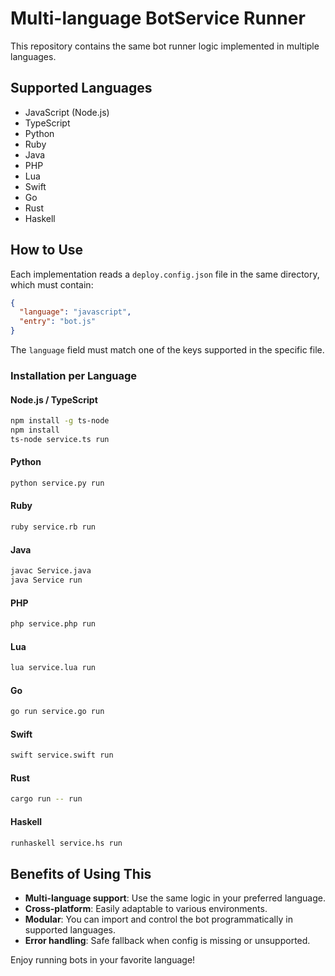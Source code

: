 # Multi-language BotService Runner

This repository contains the same bot runner logic implemented in multiple languages.

## Supported Languages

- JavaScript (Node.js)
- TypeScript
- Python
- Ruby
- Java
- PHP
- Lua
- Swift
- Go
- Rust
- Haskell

## How to Use

Each implementation reads a `deploy.config.json` file in the same directory, which must contain:

```json
{
  "language": "javascript",
  "entry": "bot.js"
}
```

The `language` field must match one of the keys supported in the specific file.

### Installation per Language

#### Node.js / TypeScript

```bash
npm install -g ts-node
npm install
ts-node service.ts run
```

#### Python

```bash
python service.py run
```

#### Ruby

```bash
ruby service.rb run
```

#### Java

```bash
javac Service.java
java Service run
```

#### PHP

```bash
php service.php run
```

#### Lua

```bash
lua service.lua run
```

#### Go

```bash
go run service.go run
```

#### Swift

```bash
swift service.swift run
```

#### Rust

```bash
cargo run -- run
```

#### Haskell

```bash
runhaskell service.hs run
```

## Benefits of Using This

- **Multi-language support**: Use the same logic in your preferred language.
- **Cross-platform**: Easily adaptable to various environments.
- **Modular**: You can import and control the bot programmatically in supported languages.
- **Error handling**: Safe fallback when config is missing or unsupported.

Enjoy running bots in your favorite language!
